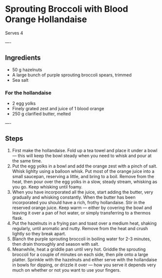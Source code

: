 # Sprouting Broccoli with Blood Orange Hollandaise

Serves 4

—-

## Ingredients

* 50 g hazelnuts
* A large bunch of purple sprouting broccoli spears, trimmed
* Sea salt

### For the hollandaise
* 2 egg yolks
* Finely grated zest and juice of 1 blood orange
* 250 g clarified butter, melted

—-

## Steps

1.  First make the hollandaise. Fold up a tea towel and place it under a bowl — this will keep the bowl steady when you need to whisk and pour at the same time.
2.  Put the egg yolks in a bowl and add the orange zest with a pinch of salt. Whisk lighlty using a balloon whisk. Put most of the orange juice into a small saucepan, reserving a little, and bring to a boil. Remove from the heat, then pour over the egg yolks in a slow, steady stream, whisking as you go. Keep whisking until foamy.
3.  When you have incorporated all the juice, start adding the butter, very gradually and whisking constantly. When the butter has been incorporated you should have a rich, frothy hollandaise. Stir in the reserved orange juice. Keep warm — either by covering the bowl and leaving it over a pan of hot water, or simply transferring to a thermos flask.
4.  Put the hazelnuts in a frying pan and toast over a medium heat, shaking regularly, until aromatic and nutty. Remove from the heat and crush lightly so they break apart.
5.  Blanch the purple sprouting broccoli in boiling water for 2-3 minutes, then drain thoroughly and season with salt.
6.  Meanwhile, heat a griddle pan until very hot. Griddle the sprouting broccoli for a couple of minutes on each side, then pile onto a large platter. Sprinkle with the hazelnuts and either serve with the hollandaise in bowls for dipping, or drizzle it over — how you serve it depends very much on whether or not you want to use your fingers.